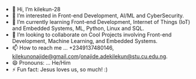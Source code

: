 - 👋 Hi, I’m kilekun-28
- 👀 I’m interested in Front-end Development, AI/ML and CyberSecurity.
- 🌱 I’m currently learning Front-end Development,  Internet of Things (IoT) and Embedded Systems, ML, Python, Linux and SQL.
- 💞️ I’m looking to collaborate on Cool Projects involving Front-end Development, Machine Learning, and Embedded Systems.
- 📫 How to reach me ... +2349137480146, kilekunonajide@gmail.com/onajide.adekilekun@stu.cu.edu.ng. 
- 😄 Pronouns: ... He/Him
- ⚡ Fun fact: Jesus loves us, so much! :)
